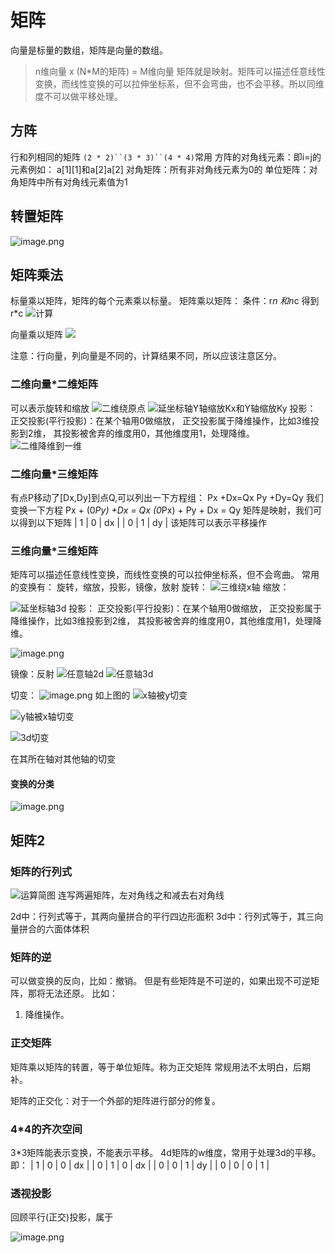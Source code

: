 # 矩阵

向量是标量的数组，矩阵是向量的数组。
> n维向量  x  (N*M的矩阵)  =   M维向量
> 矩阵就是映射。矩阵可以描述任意线性变换，而线性变换的可以拉伸坐标系，但不会弯曲，也不会平移。所以同维度不可以做平移处理。

## 方阵

行和列相同的矩阵 `(2 * 2)``(3 * 3)``(4 * 4)`常用
方阵的对角线元素：即i=j的元素例如： a[1][1]和a[2]a[2]
对角矩阵：所有非对角线元素为0的
单位矩阵：对角矩阵中所有对角线元素值为1

## 转置矩阵

![image.png](http://upload-images.jianshu.io/upload_images/3967890-113b8595e79a31bc.png?imageMogr2/auto-orient/strip%7CimageView2/2/w/1240)

## 矩阵乘法

标量乘以矩阵，矩阵的每个元素乘以标量。
矩阵乘以矩阵：
条件：r*n 和n*c 得到r*c
![计算](http://upload-images.jianshu.io/upload_images/3967890-6d618bb1d71d6216.png?imageMogr2/auto-orient/strip%7CimageView2/2/w/1240)

向量乘以矩阵
![](http://upload-images.jianshu.io/upload_images/3967890-344839279ef60e5a.png?imageMogr2/auto-orient/strip%7CimageView2/2/w/1240)

注意：行向量，列向量是不同的，计算结果不同，所以应该注意区分。

### 二维向量*二维矩阵

可以表示旋转和缩放
![二维绕原点](http://upload-images.jianshu.io/upload_images/3967890-b31cca5860130746.png?imageMogr2/auto-orient/strip%7CimageView2/2/w/1240)
![延坐标轴Y轴缩放Kx和Y轴缩放Ky](http://upload-images.jianshu.io/upload_images/3967890-73e3c1639fc1cffe.png?imageMogr2/auto-orient/strip%7CimageView2/2/w/1240)
投影：
正交投影(平行投影)：在某个轴用0做缩放，
正交投影属于降维操作，比如3维投影到2维，
其投影被舍弃的维度用0，其他维度用1，处理降维。
![二维降维到一维](http://upload-images.jianshu.io/upload_images/3967890-bf8ffcf879c9c1a5.png?imageMogr2/auto-orient/strip%7CimageView2/2/w/1240)

### 二维向量*三维矩阵

有点P移动了[Dx,Dy]到点Q,可以列出一下方程组：
Px +Dx=Qx
Py +Dy=Qy
我们变换一下方程
Px + (0*Py) +Dx = Qx
(0*Px) + Py + Dx = Qy
矩阵是映射，我们可以得到以下矩阵
| 1 | 0 | dx |
| 0 | 1 | dy |
该矩阵可以表示平移操作

### 三维向量*三维矩阵

矩阵可以描述任意线性变换，而线性变换的可以拉伸坐标系，但不会弯曲。
常用的变换有：
旋转，缩放，投影，镜像，放射
旋转：
![三维绕x轴](http://upload-images.jianshu.io/upload_images/3967890-76282eadca9245e8.png?imageMogr2/auto-orient/strip%7CimageView2/2/w/1240)
缩放：

![延坐标轴3d](http://upload-images.jianshu.io/upload_images/3967890-e48ecee8514aee16.png?imageMogr2/auto-orient/strip%7CimageView2/2/w/1240)
投影：
正交投影(平行投影)：在某个轴用0做缩放，
正交投影属于降维操作，比如3维投影到2维，
其投影被舍弃的维度用0，其他维度用1，处理降维。

![image.png](http://upload-images.jianshu.io/upload_images/3967890-52aa1b6a0110dc00.png?imageMogr2/auto-orient/strip%7CimageView2/2/w/1240)

镜像：反射
![任意轴2d](http://upload-images.jianshu.io/upload_images/3967890-4a4e0702a3f095ea.png?imageMogr2/auto-orient/strip%7CimageView2/2/w/1240)
![任意轴3d](http://upload-images.jianshu.io/upload_images/3967890-11408f86cc7cbd56.png?imageMogr2/auto-orient/strip%7CimageView2/2/w/1240)

切变：
![image.png](http://upload-images.jianshu.io/upload_images/3967890-c456989375edc5a0.png?imageMogr2/auto-orient/strip%7CimageView2/2/w/1240)
如上图的
![x轴被y切变](http://upload-images.jianshu.io/upload_images/3967890-d74a037694755ae5.png?imageMogr2/auto-orient/strip%7CimageView2/2/w/1240)

![y轴被x轴切变](http://upload-images.jianshu.io/upload_images/3967890-4d09bc4356ee69c3.png?imageMogr2/auto-orient/strip%7CimageView2/2/w/1240)

![3d切变](http://upload-images.jianshu.io/upload_images/3967890-9bf48876e168c573.png?imageMogr2/auto-orient/strip%7CimageView2/2/w/1240)

在其所在轴对其他轴的切变

#### 变换的分类

![image.png](http://upload-images.jianshu.io/upload_images/3967890-94968dd60ebb74d3.png?imageMogr2/auto-orient/strip%7CimageView2/2/w/1240)

## 矩阵2

### 矩阵的行列式

![运算简图](http://upload-images.jianshu.io/upload_images/3967890-108c608e05108805.png?imageMogr2/auto-orient/strip%7CimageView2/2/w/1240)
连写两遍矩阵，左对角线之和减去右对角线

2d中：行列式等于，其两向量拼合的平行四边形面积
3d中：行列式等于，其三向量拼合的六面体体积

### 矩阵的逆

可以做变换的反向，比如：撤销。
但是有些矩阵是不可逆的，如果出现不可逆矩阵，那将无法还原。
比如：

1. 降维操作。

### 正交矩阵

矩阵乘以矩阵的转置，等于单位矩阵。称为正交矩阵
常规用法不太明白，后期补。

矩阵的正交化：对于一个外部的矩阵进行部分的修复。

### 4*4的齐次空间

3*3矩阵能表示变换，不能表示平移。
4d矩阵的w维度，常用于处理3d的平移。
即：
| 1 | 0 | 0 | dx |
| 0 | 1 | 0 | dx |
| 0 | 0 | 1 | dy |
| 0 | 0 | 0 | 1 |

### 透视投影

回顾平行(正交)投影，属于

![image.png](http://upload-images.jianshu.io/upload_images/3967890-959a97154f438bb1.png?imageMogr2/auto-orient/strip%7CimageView2/2/w/1240)
